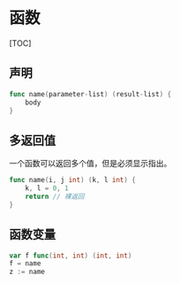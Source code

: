# 函数

[TOC]

<!-- toc -->

## 声明

```go
func name(parameter-list) (result-list) {
    body
}
```

## 多返回值

一个函数可以返回多个值，但是必须显示指出。

```go
func name(i, j int) (k, l int) {
    k, l = 0, 1
    return // 裸返回
}
```

## 函数变量

```go
var f func(int, int) (int, int)
f = name
z := name
```

